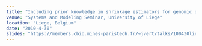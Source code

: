 ```yaml
---
title: "Including prior knowledge in shrinkage estimators for genomic data"
venue: "Systems and Modeling Seminar, University of Liege"
location: "Liege, Belgium"
date: "2010-4-30"
slides: "https://members.cbio.mines-paristech.fr/~jvert/talks/100430liege/liege.pdf"
---
```

